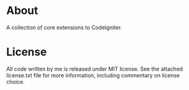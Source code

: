 About
================================================================================

A collection of core extensions to CodeIgniter.

License
================================================================================

All code written by me is released under MIT license. See the attached
license.txt file for more information, including commentary on license choice.
